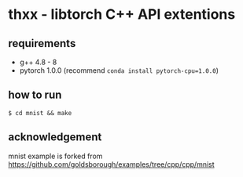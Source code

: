 # thxx - libtorch C++ API extentions

## requirements

- g++ 4.8 - 8
- pytorch 1.0.0 (recommend `conda install pytorch-cpu=1.0.0`)

## how to run

`$ cd mnist && make`

## acknowledgement

mnist example is forked from https://github.com/goldsborough/examples/tree/cpp/cpp/mnist
